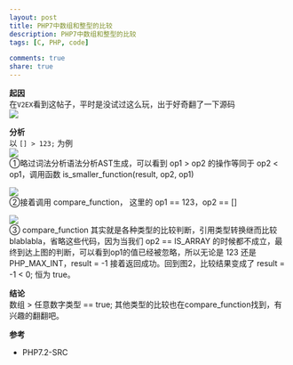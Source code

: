 ```yaml
---
layout: post
title: PHP7中数组和整型的比较
description: PHP7中数组和整型的比较
tags: [C, PHP, code]

comments: true
share: true
---
```


<b>起因</b>   
在`V2EX`看到这帖子，平时是没试过这么玩，出于好奇翻了一下源码   
![](//i.loli.net/2019/05/05/5cce453303d22.jpg)

<b>分析</b>   
以 `[] > 123;` 为例   
![](//i.loli.net/2019/05/05/5cce453358c7a.jpg)   
①略过词法分析语法分析AST生成，可以看到 op1 > op2 的操作等同于 op2 < op1，调用函数 is_smaller_function(result, op2, op1)

![](//i.loli.net/2019/05/05/5cce453368eba.jpg)   
②接着调用 compare_function， 这里的 op1 == 123，op2 == []   

![](//i.loli.net/2019/05/05/5cce45336703e.jpg)   
③ compare_function 其实就是各种类型的比较判断，引用类型转换继而比较blablabla，省略这些代码，因为当我们 op2 == IS_ARRAY 的时候都不成立，最终到达上图的判断，可以看到op1的值已经被忽略，所以无论是 123 还是 PHP_MAX_INT，result = -1 接着返回成功。回到图2，比较结果变成了 result = -1 < 0; 恒为 true。  

<b>结论</b>   
数组 > 任意数字类型 == true; 其他类型的比较也在compare_function找到，有兴趣的翻翻吧。   

<b>参考</b>
* PHP7.2-SRC